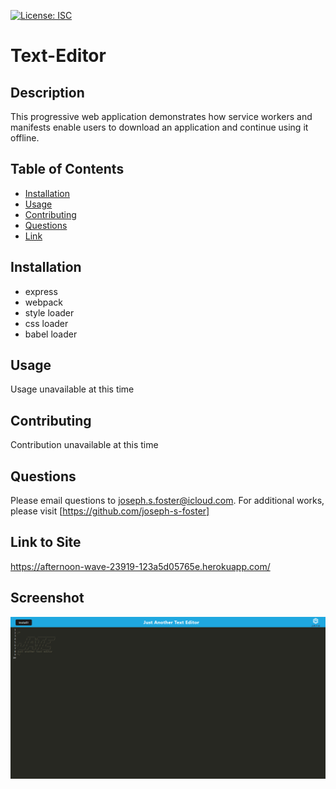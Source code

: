 [![License: ISC](https://img.shields.io/badge/License-ISC-blue.svg)](https://opensource.org/licenses/ISC)

# Text-Editor

  ## Description
  This progressive web application demonstrates how service workers and manifests enable users to download an application and continue using it offline.

  ## Table of Contents
  - [Installation](#installation)
  - [Usage](#usage)
  - [Contributing](#contributing)
  - [Questions](#questions)
  - [Link](#link-to-site)

  ## Installation
  - express
  - webpack
  - style loader
  - css loader
  - babel loader

  ## Usage
  Usage unavailable at this time

  ## Contributing
  Contribution unavailable at this time

  ## Questions
  Please email questions to joseph.s.foster@icloud.com.
  For additional works, please visit [https://github.com/joseph-s-foster]

  ## Link to Site
  https://afternoon-wave-23919-123a5d05765e.herokuapp.com/

  ## Screenshot
  ![Screenshot of application](Screenshot.png)


